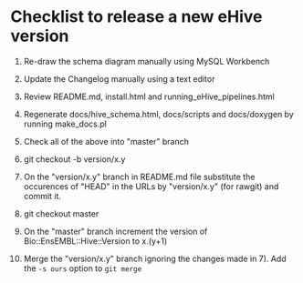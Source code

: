 Checklist to release a new eHive version
========================================

1. Re-draw the schema diagram manually using MySQL Workbench

2. Update the Changelog manually using a text editor

3. Review README.md, install.html and running_eHive_pipelines.html

4. Regenerate docs/hive_schema.html, docs/scripts and docs/doxygen by running make_docs.pl

5. Check all of the above into "master" branch

6. git checkout -b version/x.y

7. On the "version/x.y" branch in README.md file substitute the occurences of "HEAD" in the URLs by "version/x.y" (for rawgit) and commit it.

8. git checkout master

9. On the "master" branch increment the version of Bio::EnsEMBL::Hive::Version to x.(y+1)

10. Merge the "version/x.y" branch ignoring the changes made in 7). Add the
    `-s ours` option to `git merge`

